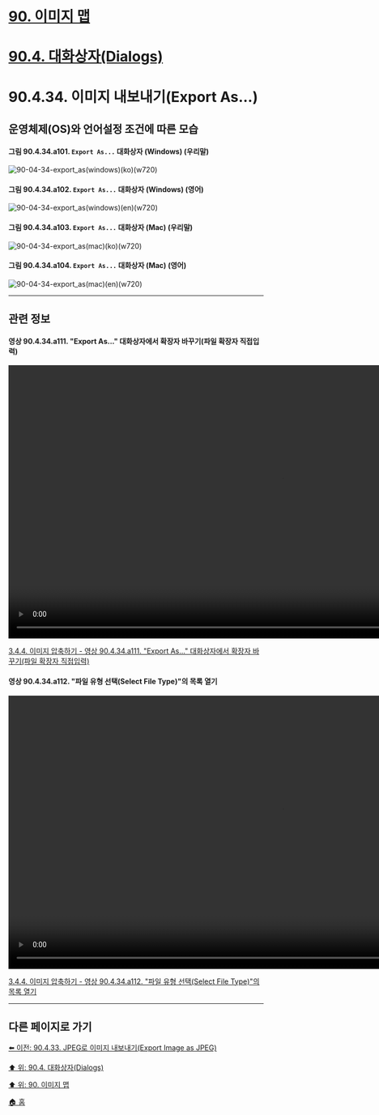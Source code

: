 # [90. 이미지 맵](./90-00-image-map.md)
# [90.4. 대화상자(Dialogs)](./90-04-00-dialogs.md)
# 90.4.34. 이미지 내보내기(Export As...)
## 운영체제(OS)와 언어설정 조건에 따른 모습

#### 그림 90.4.34.a101. `Export As...` 대화상자 (Windows) (우리말)
![90-04-34-export_as(windows)(ko)(w720)](https://github.com/wonder13662/gimp/assets/15767104/b633f0c9-d50d-42f3-b43d-9e7a848ff01e)

#### 그림 90.4.34.a102. `Export As...` 대화상자 (Windows) (영어)
![90-04-34-export_as(windows)(en)(w720)](https://github.com/wonder13662/gimp/assets/15767104/e353f75a-5bf4-4465-840f-70bd433f6324)

#### 그림 90.4.34.a103. `Export As...` 대화상자 (Mac) (우리말)
![90-04-34-export_as(mac)(ko)(w720)](https://github.com/wonder13662/gimp/assets/15767104/e5bf749e-24c1-413b-bf28-75707c553c30)

#### 그림 90.4.34.a104. `Export As...` 대화상자 (Mac) (영어)
![90-04-34-export_as(mac)(en)(w720)](https://github.com/wonder13662/gimp/assets/15767104/bee70950-113f-4b01-b921-0725794f9841)

***

## 관련 정보

#### 영상 90.4.34.a111. "Export As..." 대화상자에서 확장자 바꾸기(파일 확장자 직접입력)
<video controls="controls" width="1080" src="https://github.com/wonder13662/gimp/assets/15767104/7c7db0d2-fb91-4bdd-9bdc-eb29da69622e"></video>

[3.4.4. 이미지 압축하기 - 영상 90.4.34.a111. "Export As..." 대화상자에서 확장자 바꾸기(파일 확장자 직접입력)](https://wonder13662.github.io/gimp/2.10.36_ko/03-04-04-compressing-images.html#%EC%98%81%EC%83%81-90434a111-export-as-%EB%8C%80%ED%99%94%EC%83%81%EC%9E%90%EC%97%90%EC%84%9C-%ED%99%95%EC%9E%A5%EC%9E%90-%EB%B0%94%EA%BE%B8%EA%B8%B0%ED%8C%8C%EC%9D%BC-%ED%99%95%EC%9E%A5%EC%9E%90-%EC%A7%81%EC%A0%91%EC%9E%85%EB%A0%A5)

#### 영상 90.4.34.a112. "파일 유형 선택(Select File Type)"의 목록 열기
<video controls="controls" width="1080" src="https://github.com/wonder13662/gimp/assets/15767104/39b4460b-2c53-43d4-8f37-58eb7888b9b7"></video>

[3.4.4. 이미지 압축하기 - 영상 90.4.34.a112. "파일 유형 선택(Select File Type)"의 목록 열기](https://wonder13662.github.io/gimp/2.10.36_ko/03-04-04-compressing-images.html#%EC%98%81%EC%83%81-90434a112-%ED%8C%8C%EC%9D%BC-%EC%9C%A0%ED%98%95-%EC%84%A0%ED%83%9Dselect-file-type%EC%9D%98-%EB%AA%A9%EB%A1%9D-%EC%97%B4%EA%B8%B0)

***

## 다른 페이지로 가기

[⬅️ 이전: 90.4.33. JPEG로 이미지 내보내기(Export Image as JPEG)](./90-04-33-export_image_as_jpeg.md)

[⬆️ 위: 90.4. 대화상자(Dialogs)](./90-04-00-dialogs.md)

[⬆️ 위: 90. 이미지 맵](./90-00-image-map.md)

[🏠 홈](./00-home.md)
